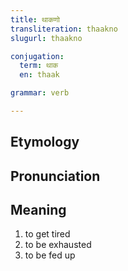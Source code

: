 ```yaml
---
title: थाकणो
transliteration: thaakno
slugurl: thaakno

conjugation: 
  term: थाक
  en: thaak

grammar: verb

---
```

## Etymology

## Pronunciation

## Meaning
1. to get tired
2. to be exhausted
3. to be fed up